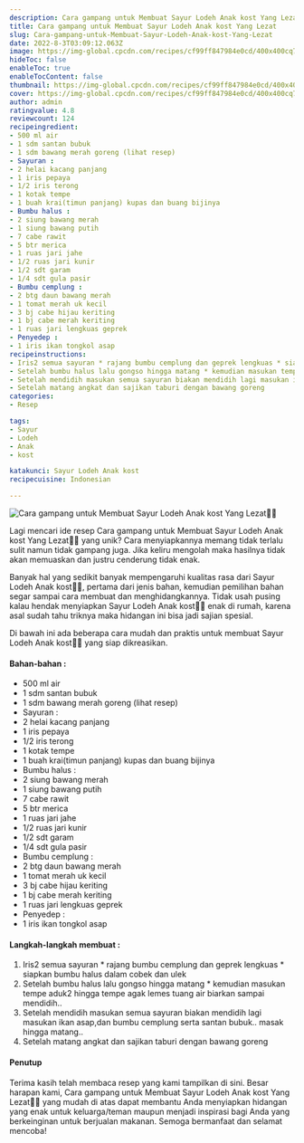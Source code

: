```yaml
---
description: Cara gampang untuk Membuat Sayur Lodeh Anak kost Yang Lezat"
title: Cara gampang untuk Membuat Sayur Lodeh Anak kost Yang Lezat
slug: Cara-gampang-untuk-Membuat-Sayur-Lodeh-Anak-kost-Yang-Lezat
date: 2022-8-3T03:09:12.063Z
image: https://img-global.cpcdn.com/recipes/cf99ff847984e0cd/400x400cq70/photo.jpg
hideToc: false
enableToc: true
enableTocContent: false
thumbnail: https://img-global.cpcdn.com/recipes/cf99ff847984e0cd/400x400cq70/photo.jpg
cover: https://img-global.cpcdn.com/recipes/cf99ff847984e0cd/400x400cq70/photo.jpg
author: admin
ratingvalue: 4.8
reviewcount: 124
recipeingredient:
- 500 ml air
- 1 sdm santan bubuk
- 1 sdm bawang merah goreng (lihat resep)
- Sayuran :
- 2 helai kacang panjang
- 1 iris pepaya
- 1/2 iris terong
- 1 kotak tempe
- 1 buah krai(timun panjang) kupas dan buang bijinya
- Bumbu halus :
- 2 siung bawang merah
- 1 siung bawang putih
- 7 cabe rawit
- 5 btr merica
- 1 ruas jari jahe
- 1/2 ruas jari kunir
- 1/2 sdt garam
- 1/4 sdt gula pasir
- Bumbu cemplung :
- 2 btg daun bawang merah
- 1 tomat merah uk kecil
- 3 bj cabe hijau keriting
- 1 bj cabe merah keriting
- 1 ruas jari lengkuas geprek
- Penyedep :
- 1 iris ikan tongkol asap
recipeinstructions:
- Iris2 semua sayuran * rajang bumbu cemplung dan geprek lengkuas * siapkan bumbu halus dalam cobek dan ulek
- Setelah bumbu halus lalu gongso hingga matang * kemudian masukan tempe aduk2 hingga tempe agak lemes tuang air biarkan sampai mendidih..
- Setelah mendidih masukan semua sayuran biakan mendidih lagi masukan ikan asap,dan bumbu cemplung serta santan bubuk.. masak hingga matang..
- Setelah matang angkat dan sajikan taburi dengan bawang goreng
categories:
- Resep

tags:
- Sayur
- Lodeh
- Anak
- kost

katakunci: Sayur Lodeh Anak kost
recipecuisine: Indonesian

---
```


![Cara gampang untuk Membuat Sayur Lodeh Anak kost Yang Lezat👩‍🍳](https://img-global.cpcdn.com/recipes/cf99ff847984e0cd/400x400cq70/photo.jpg)

Lagi mencari ide resep Cara gampang untuk Membuat Sayur Lodeh Anak kost Yang Lezat👩‍🍳 yang unik? Cara menyiapkannya memang tidak terlalu sulit namun tidak gampang juga. Jika keliru mengolah maka hasilnya tidak akan memuaskan dan justru cenderung tidak enak.

Banyak hal yang sedikit banyak mempengaruhi kualitas rasa dari Sayur Lodeh Anak kost👩‍🍳, pertama dari jenis bahan, kemudian pemilihan bahan segar sampai cara membuat dan menghidangkannya. Tidak usah pusing kalau hendak menyiapkan Sayur Lodeh Anak kost👩‍🍳 enak di rumah, karena asal sudah tahu triknya maka hidangan ini bisa jadi sajian spesial.

Di bawah ini ada beberapa cara mudah dan praktis untuk membuat Sayur Lodeh Anak kost👩‍🍳 yang siap dikreasikan.

<!--inarticleads1-->

#### Bahan-bahan :

- 500 ml air
- 1 sdm santan bubuk
- 1 sdm bawang merah goreng (lihat resep)
- Sayuran :
- 2 helai kacang panjang
- 1 iris pepaya
- 1/2 iris terong
- 1 kotak tempe
- 1 buah krai(timun panjang) kupas dan buang bijinya
- Bumbu halus :
- 2 siung bawang merah
- 1 siung bawang putih
- 7 cabe rawit
- 5 btr merica
- 1 ruas jari jahe
- 1/2 ruas jari kunir
- 1/2 sdt garam
- 1/4 sdt gula pasir
- Bumbu cemplung :
- 2 btg daun bawang merah
- 1 tomat merah uk kecil
- 3 bj cabe hijau keriting
- 1 bj cabe merah keriting
- 1 ruas jari lengkuas geprek
- Penyedep :
- 1 iris ikan tongkol asap

<!--inarticleads2-->

#### Langkah-langkah membuat :

1. Iris2 semua sayuran * rajang bumbu cemplung dan geprek lengkuas * siapkan bumbu halus dalam cobek dan ulek
1. Setelah bumbu halus lalu gongso hingga matang * kemudian masukan tempe aduk2 hingga tempe agak lemes tuang air biarkan sampai mendidih..
1. Setelah mendidih masukan semua sayuran biakan mendidih lagi masukan ikan asap,dan bumbu cemplung serta santan bubuk.. masak hingga matang..
1. Setelah matang angkat dan sajikan taburi dengan bawang goreng

#### Penutup

Terima kasih telah membaca resep yang kami tampilkan di sini. Besar harapan kami, Cara gampang untuk Membuat Sayur Lodeh Anak kost Yang Lezat👩‍🍳 yang mudah di atas dapat membantu Anda menyiapkan hidangan yang enak untuk keluarga/teman maupun menjadi inspirasi bagi Anda yang berkeinginan untuk berjualan makanan. Semoga bermanfaat dan selamat mencoba!